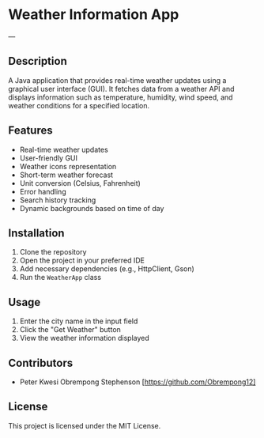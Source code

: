 # Weather Information App
—
## Description
A Java application that provides real-time weather updates using a graphical user interface (GUI). It fetches data from a weather API and displays information such as temperature, humidity, wind speed, and weather conditions for a specified location.

## Features
- Real-time weather updates
- User-friendly GUI
- Weather icons representation
- Short-term weather forecast
- Unit conversion (Celsius, Fahrenheit)
- Error handling
- Search history tracking
- Dynamic backgrounds based on time of day

## Installation
1. Clone the repository
2. Open the project in your preferred IDE
3. Add necessary dependencies (e.g., HttpClient, Gson)
4. Run the `WeatherApp` class

## Usage
1. Enter the city name in the input field
2. Click the "Get Weather" button
3. View the weather information displayed

## Contributors
- Peter Kwesi Obrempong Stephenson [https://github.com/Obrempong12]

## License
This project is licensed under the MIT License.